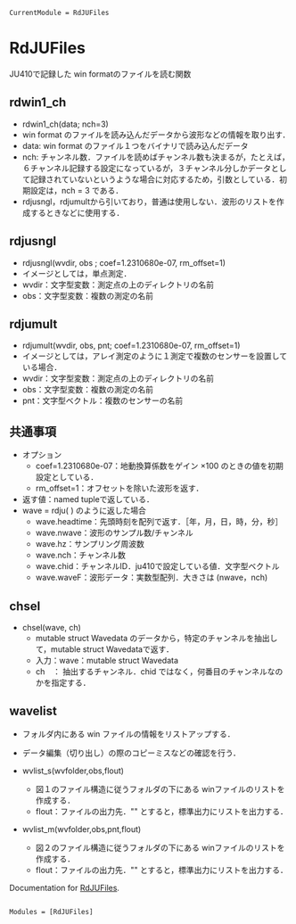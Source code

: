 ```@meta
CurrentModule = RdJUFiles
```

# RdJUFiles

JU410で記録した win formatのファイルを読む関数

## rdwin1_ch

* rdwin1_ch(data; nch=3)
* win format のファイルを読み込んだデータから波形などの情報を取り出す．
* data: win format のファイル１つをバイナリで読み込んだデータ
* nch: チャンネル数．ファイルを読めばチャンネル数も決まるが，たとえば，６チャンネル記録する設定になっているが，３チャンネル分しかデータとして記録されていないというような場合に対応するため，引数としている．初期設定は，nch = 3 である．
* rdjusngl，rdjumultから引いており，普通は使用しない．波形のリストを作成するときなどに使用する．

## rdjusngl

* rdjusngl(wvdir, obs ; coef=1.2310680e-07, rm_offset=1)
* イメージとしては，単点測定．
* wvdir：文字型変数：測定点の上のディレクトリの名前
* obs：文字型変数：複数の測定の名前

## rdjumult

* rdjumult(wvdir, obs, pnt; coef=1.2310680e-07, rm_offset=1)
* イメージとしては，アレイ測定のように１測定で複数のセンサーを設置している場合．
* wvdir：文字型変数：測定点の上のディレクトリの名前
* obs：文字型変数：複数の測定の名前
* pnt：文字型ベクトル：複数のセンサーの名前

## 共通事項

* オプション
  * coef=1.2310680e-07：地動換算係数をゲイン ×100 のときの値を初期設定としている．
  * rm_offset=1：オフセットを除いた波形を返す．
* 返す値：named tupleで返している．
* wave = rdju( ) のように返した場合
  * wave.headtime：先頭時刻を配列で返す．［年，月，日，時，分，秒］
  * wave.nwave：波形のサンプル数/チャンネル
  * wave.hz：サンプリング周波数
  * wave.nch：チャンネル数
  * wave.chid：チャンネルID．ju410で設定している値．文字型ベクトル
  * wave.waveF：波形データ：実数型配列．大きさは (nwave，nch)

## chsel

* chsel(wave, ch)
  * mutable struct Wavedata のデータから，特定のチャンネルを抽出して，mutable struct Wavedataで返す．
  * 入力：wave：mutable struct Wavedata
  * ch　： 抽出するチャンネル．chid ではなく，何番目のチャンネルなのかを指定する．

## wavelist

* フォルダ内にある win ファイルの情報をリストアップする．
* データ編集（切り出し）の際のコピーミスなどの確認を行う．

* wvlist_s(wvfolder,obs,flout)
  * 図１のファイル構造に従うフォルダの下にある winファイルのリストを作成する．
  * flout：ファイルの出力先．"" とすると，標準出力にリストを出力する．

* wvlist_m(wvfolder,obs,pnt,flout)
  * 図２のファイル構造に従うフォルダの下にある winファイルのリストを作成する．
  * flout：ファイルの出力先．"" とすると，標準出力にリストを出力する．

  
Documentation for [RdJUFiles](https://github.com/nmaedajp/RdJUFiles.jl).

```@index
```

```@autodocs
Modules = [RdJUFiles]
```
